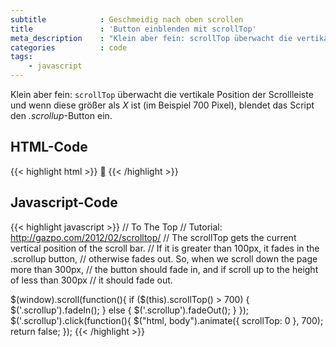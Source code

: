 ```yaml
---
subtitle            : Geschmeidig nach oben scrollen
title               : 'Button einblenden mit scrollTop'
meta_description    : "Klein aber fein: scrollTop überwacht die vertikale Position der Scrollleiste und blendet ab einem bestimmten Punkt einen Scroll-Nach-Oben-Button ein."
categories          : code
tags:
    - javascript
---
```

Klein aber fein: `scrollTop` überwacht die vertikale Position der Scrollleiste und wenn diese größer als *X* ist (im Beispiel 700 Pixel), blendet das Script den *.scrollup*-Button ein.
<!--more-->

## HTML-Code

{{< highlight html >}}
<a href="#" class="scrollup" title="Nach oben springen!">&#59227;</a>
{{< /highlight >}}

## Javascript-Code

{{< highlight javascript >}}
// To The Top
// Tutorial: http://gazpo.com/2012/02/scrolltop/
// The scrollTop gets the current vertical position of the scroll bar.
// If it is greater than 100px, it fades in the .scrollup button,
// otherwise fades out. So, when we scroll down the page more than 300px,
// the button should fade in, and if scroll up to the height of less than 300px
// it should fade out.

$(window).scroll(function(){
        if ($(this).scrollTop() > 700) {
            $('.scrollup').fadeIn();
        } else {
            $('.scrollup').fadeOut();
        }
    });
$('.scrollup').click(function(){
    $("html, body").animate({ scrollTop: 0 }, 700);
    return false;
    });
{{< /highlight >}}

 [1]: http://gazpo.com/2012/02/scrolltop/
